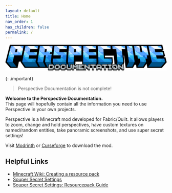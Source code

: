 ```yaml
---
layout: default
title: Home
nav_order: 1
has_children: false
permalink: /
---
```

![](https://raw.githubusercontent.com/MCLegoMan/Perspective/1.20.x/docs/img/titles/documentation.png)

{: .important}  
> Perspective Documentation is not complete!  

**Welcome to the Perspective Documentation.**  
This page will hopefully contain all the information you need to use Perspective in your own projects.  

Perspective is a Minecraft mod developed for Fabric/Quilt. It allows players to zoom, change and hold perspectives, have custom textures on named/random entities, take panoramic screenshots, and use super secret settings!  

Visit [Modrinth](https://modrinth.com/mod/mclegoman-perspective) or [Curseforge](https://www.curseforge.com/minecraft/mc-mods/perspective) to download the mod.

## Helpful Links  
- [Minecraft Wiki: Creating a resource pack](https://minecraft.fandom.com/wiki/Tutorials/Creating_a_resource_pack)
- [Souper Secret Settings](https://modrinth.com/mod/souper-secret-settings)
- [Souper Secret Settings: Resourcepack Guide](https://github.com/Nettakrim/Souper-Secret-Settings/blob/main/ResourcepackGuide/ResourcepackGuide.md)